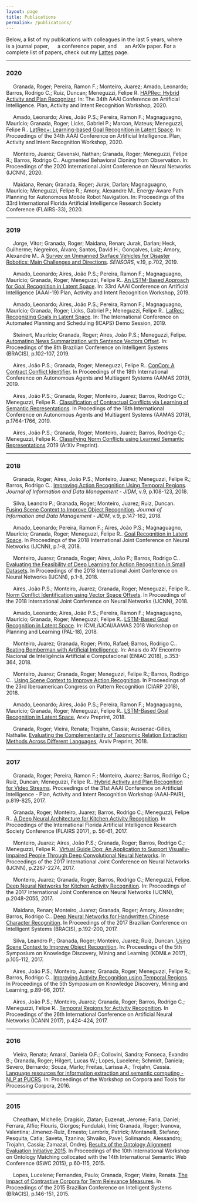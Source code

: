 ```yaml
---
layout: page
title: Publications
permalink: /publications/
---
```


Below, a list of my publications with colleagues in the last 5 years, where <img src="https://raw.githubusercontent.com/rogergranada/rogergranada.github.io/master/images/jo.svg" width="15" height="15"/> is a journal paper, <img src="https://raw.githubusercontent.com/rogergranada/rogergranada.github.io/master/images/cf.svg" width="15" height="15"/> a conference paper, and <img src="https://raw.githubusercontent.com/rogergranada/rogergranada.github.io/master/images/ot.svg" width="15" height="15"/> an ArXiv paper. For a complete list of papers, check out my [Lattes](http://lattes.cnpq.br/8302681523696256) page.

---
### 2020

<img src="https://raw.githubusercontent.com/rogergranada/rogergranada.github.io/master/images/cf.svg" width="15" height="15"/> Granada, Roger; Pereira, Ramon F.; Monteiro, Juarez; Amado, Leonardo; Barros, Rodrigo C.; Ruiz, Duncan; Meneguzzi, Felipe R. [HAPRec: Hybrid Activity and Plan Recognizer](https://arxiv.org/abs/2004.13482). In: The 34th AAAI Conference on Artificial Intelligence. Plan, Activity and Intent Recognition Workshop, 2020.

<img src="https://raw.githubusercontent.com/rogergranada/rogergranada.github.io/master/images/cf.svg" width="15" height="15"/> Amado, Leonardo; Aires, João P.S.; Pereira, Ramon F.; Magnaguagno, Maurício; Granada, Roger; Licks, Gabriel P.; Marcon, Mateus; Meneguzzi, Felipe R.. [LatRec+: Learning-based Goal Recognition in Latent Space](https://www.youtube.com/watch?v=lSgvye2erHk). In: Proceedings of the 34th AAAI Conference on Artificial Intelligence. Plan, Activity and Intent Recognition Workshop, 2020.

<img src="https://raw.githubusercontent.com/rogergranada/rogergranada.github.io/master/images/cf.svg" width="15" height="15"/> Monteiro, Juarez; Gavenski, Nathan; Granada, Roger; Meneguzzi, Felipe R.; Barros, Rodrigo C.. Augmented Behavioral Cloning from Observation. In: Proceedings of the 2020 International Joint Conference on Neural Networks (IJCNN), 2020.

<img src="https://raw.githubusercontent.com/rogergranada/rogergranada.github.io/master/images/cf.svg" width="15" height="15"/> Maidana, Renan; Granada, Roger; Jurak, Darlan; Magnaguagno, Maurício; Meneguzzi, Felipe R.; Amory, Alexandre M.. Energy-Aware Path Planning for Autonomous Mobile Robot Navigation. In: Proceedings of the 33rd International Florida Artificial Intelligence Research Society Conference (FLAIRS-33), 2020.

---
### 2019

<img src="https://raw.githubusercontent.com/rogergranada/rogergranada.github.io/master/images/jo.svg" width="15" height="15"/> Jorge, Vitor; Granada, Roger; Maidana, Renan; Jurak, Darlan; Heck, Guilherme; Negreiros, Álvaro; Santos, David H.; Gonçalves, Luiz; Amory, Alexandre M.. A [Survey on Unmanned Surface Vehicles for Disaster Robotics: Main Challenges and Directions](http://https://www.mdpi.com/1424-8220/19/3/702). *SENSORS*, v.19, p.702, 2019.

<img src="https://raw.githubusercontent.com/rogergranada/rogergranada.github.io/master/images/cf.svg" width="15" height="15"/> Amado, Leonardo; Aires, João P.S.; Pereira, Ramon F.; Magnaguagno, Maurício; Granada, Roger; Meneguzzi, Felipe R.. [An LSTM-Based Approach for Goal Recognition in Latent Space](http://www.planrec.org/PAIR/Resources.html). In: 33rd AAAI Conference on Artificial Intelligence (AAAI-19) Plan, Activity and Intent Recognition Workshop, 2019.

<img src="https://raw.githubusercontent.com/rogergranada/rogergranada.github.io/master/images/cf.svg" width="15" height="15"/> Amado, Leonardo; Aires, João P.S.; Pereira, Ramon F.; Magnaguagno, Maurício; Granada, Roger; Licks, Gabriel P.; Meneguzzi, Felipe R.. [LatRec: Recognizing Goals in Latent Space](http://www.meneguzzi.eu/felipe/pubs/icaps-latrec-demo-2019.pdf). In: The International Conference on Automated Planning and Scheduling (ICAPS) Demo Session, 2019.

<img src="https://raw.githubusercontent.com/rogergranada/rogergranada.github.io/master/images/cf.svg" width="15" height="15"/> Steinert, Maurício; Granada, Roger; Aires, João P.S.; Meneguzzi, Felipe. [Automating News Summarization with Sentence Vectors Offset](https://doi.org/10.1109/BRACIS.2019.00027). In: Proceedings of the 8th Brazilian Conference on Intelligent Systems (BRACIS), p.102-107, 2019.


<img src="https://raw.githubusercontent.com/rogergranada/rogergranada.github.io/master/images/cf.svg" width="15" height="15"/> Aires, João P.S.; Granada, Roger; Meneguzzi, Felipe R.. [ConCon: A Contract Conflict Identifier](http://www.ifaamas.org/Proceedings/aamas2019/pdfs/p2327.pdf). In Proceedings of the 18th International Conference on Autonomous Agents and Multiagent Systems (AAMAS 2019), 2019.

<img src="https://raw.githubusercontent.com/rogergranada/rogergranada.github.io/master/images/cf.svg" width="15" height="15"/> Aires, João P.S.; Granada, Roger; Monteiro, Juarez; Barros, Rodrigo C.; Meneguzzi, Felipe R.. [Classification of Contractual Conflicts via Learning of Semantic Representations](http://www.ifaamas.org/Proceedings/aamas2019/pdfs/p1764.pdf). In Procedings of the 18th International Conference on Autonomous Agents and Multiagent Systems (AAMAS 2019), p.1764-1766, 2019.

<img src="https://raw.githubusercontent.com/rogergranada/rogergranada.github.io/master/images/ot.svg" width="15" height="15"/> Aires, João P.S.; Granada, Roger; Monteiro, Juarez; Barros, Rodrigo C.; Meneguzzi, Felipe R.. [Classifying Norm Conflicts using Learned Semantic Representations](https://arxiv.org/abs/1906.02121) 2019 (ArXiv Preprint).

---
### 2018

<img src="https://raw.githubusercontent.com/rogergranada/rogergranada.github.io/master/images/jo.svg" width="15" height="15"/> Granada, Roger; Aires, João P.S.; Monteiro, Juarez; Meneguzzi, Felipe R.; Barros, Rodrigo C.. [Improving Action Recognition Using Temporal Regions](http://https://periodicos.ufmg.br/index.php/jidm/issue/view/655). *Journal of Information and Data Management - JIDM*, v.9, p.108-123, 2018.

<img src="https://raw.githubusercontent.com/rogergranada/rogergranada.github.io/master/images/jo.svg" width="15" height="15"/> Silva, Leandro P.; Granada, Roger; Monteiro, Juarez; Ruiz, Duncan. [Fusing Scene Context to Improve Object Recognition](http://https://periodicos.ufmg.br/index.php/jidm/issue/view/655). *Journal of Information and Data Management - JIDM*, v.9, p.147-162, 2018.

<img src="https://raw.githubusercontent.com/rogergranada/rogergranada.github.io/master/images/cf.svg" width="15" height="15"/> Amado, Leonardo; Pereira, Ramon F.; Aires, João P.S.; Magnaguagno, Maurício; Granada, Roger; Meneguzzi, Felipe R.. [Goal Recognition in Latent Space](http://https://ieeexplore.ieee.org/document/8489653). In Proceedings of the 2018 International Joint Conference on Neural Networks (IJCNN), p.1-8, 2018.

<img src="https://raw.githubusercontent.com/rogergranada/rogergranada.github.io/master/images/cf.svg" width="15" height="15"/> Monteiro, Juarez; Granada, Roger; Aires, João P.; Barros, Rodrigo C.. [Evaluating the Feasibility of Deep Learning for Action Recognition in Small Datasets](http://https://ieeexplore.ieee.org/document/8489297). In Proceedings of the 2018 International Joint Conference on Neural Networks (IJCNN), p.1-8, 2018.

<img src="https://raw.githubusercontent.com/rogergranada/rogergranada.github.io/master/images/cf.svg" width="15" height="15"/> Aires, João P.S.; Monteiro, Juarez; Granada, Roger; Meneguzzi, Felipe R.. [Norm Conflict Identification using Vector Space Offsets](http://https://ieeexplore.ieee.org/document/8489119). In Proceedings of the 2018 International Joint Conference on Neural Networks (IJCNN), 2018.

<img src="https://raw.githubusercontent.com/rogergranada/rogergranada.github.io/master/images/cf.svg" width="15" height="15"/> Amado, Leonardo; Aires, João P.S.; Pereira, Ramon F.; Magnaguagno, Maurício; Granada, Roger; Meneguzzi, Felipe R.. [LSTM-Based Goal Recognition in Latent Space](http://https://arxiv.org/abs/1808.05249). In: ICML/IJCAI/AAMAS 2018 Workshop on Planning and Learning (PAL-18), 2018.

<img src="https://raw.githubusercontent.com/rogergranada/rogergranada.github.io/master/images/cf.svg" width="15" height="15"/> Monteiro, Juarez; Granada, Roger; Pinto, Rafael; Barros, Rodrigo C.. [Beating Bomberman with Artificial Intelligence](http://portaldeconteudo.sbc.org.br/index.php/eniac/article/view/4430/4354). In: Anais do XV Encontro Nacional de Inteligência Artificial e Computacional (ENIAC 2018), p.353-364, 2018.

<img src="https://raw.githubusercontent.com/rogergranada/rogergranada.github.io/master/images/cf.svg" width="15" height="15"/> Monteiro, Juarez; Granada, Roger; Meneguzzi, Felipe R.; Barros, Rodrigo C.. [Using Scene Context to Improve Action Recognition](http://doi.org/10.1007/978-3-030-13469-3_110). In Proceedings of the 23rd Iberoamerican Congress on Pattern Recognition (CIARP 2018), 2018.

<img src="https://raw.githubusercontent.com/rogergranada/rogergranada.github.io/master/images/ot.svg" width="15" height="15"/> Amado, Leonardo; Aires, João P.S.; Pereira, Ramon F.; Magnaguagno, Maurício; Granada, Roger; Meneguzzi, Felipe R.. [LSTM-Based Goal Recognition in Latent Space](http://https://arxiv.org/abs/1808.05249), Arxiv Preprint, 2018.

<img src="https://raw.githubusercontent.com/rogergranada/rogergranada.github.io/master/images/ot.svg" width="15" height="15"/> Granada, Roger; Vieira, Renata; Trojahn, Cassia; Aussenac-Gilles, Nathalie. [Evaluating the Complementarity of Taxonomic Relation Extraction Methods Across Different Languages](https://arxiv.org/abs/1811.03245), Arxiv Preprint, 2018.

---
### 2017

<img src="https://raw.githubusercontent.com/rogergranada/rogergranada.github.io/master/images/cf.svg" width="15" height="15"/> Granada, Roger; Pereira, Ramon F.; Monteiro, Juarez; Barros, Rodrigo C.; Ruiz, Duncan; Meneguzzi, Felipe R.. [Hybrid Activity and Plan Recognition for Video Streams](https://aaai.org/ocs/index.php/WS/AAAIW17/paper/view/15117). Proceedings of the 31st AAAI Conference on Artificial Intelligence - Plan, Activity and Intent Recognition Workshop (AAAI-PAIR), p.819-825, 2017. 

<img src="https://raw.githubusercontent.com/rogergranada/rogergranada.github.io/master/images/cf.svg" width="15" height="15"/> Granada, Roger; Monteiro, Juarez; Barros, Rodrigo C.; Meneguzzi, Felipe R.. [A Deep Neural Architecture for Kitchen Activity Recognition](http://https://aaai.org/ocs/index.php/FLAIRS/FLAIRS17/paper/view/15411). In Proceedings of the International Florida Artificial Intelligence Research Society Conference (FLAIRS 2017), p. 56-61, 2017.

<img src="https://raw.githubusercontent.com/rogergranada/rogergranada.github.io/master/images/cf.svg" width="15" height="15"/> Monteiro, Juarez; Aires, João P.S.; Granada, Roger; Barros, Rodrigo C.; Meneguzzi, Felipe R.. [Virtual Guide Dog: An Application to Support Visually-Impaired People Through Deep Convolutional Neural Networks](http://doi.org/10.1109/IJCNN.2017.7966130). In Proceedings of the 2017 International Joint Conference on Neural Networks (IJCNN), p.2267-2274, 2017.

<img src="https://raw.githubusercontent.com/rogergranada/rogergranada.github.io/master/images/cf.svg" width="15" height="15"/> Monteiro, Juarez; Granada, Roger; Barros, Rodrigo C.; Meneguzzi, Felipe. [Deep Neural Networks for Kitchen Activity Recognition](http://https://doi.org/10.1109/IJCNN.2017.7966102). In: Proceedings of the 2017 International Joint Conference on Neural Networks (IJCNN), p.2048-2055, 2017.

<img src="https://raw.githubusercontent.com/rogergranada/rogergranada.github.io/master/images/cf.svg" width="15" height="15"/> Maidana, Renan; Monteiro, Juarez; Granada, Roger; Amory, Alexandre; Barros, Rodrigo C.. [Deep Neural Networks for Handwritten Chinese Character Recognition](http://https://ieeexplore.ieee.org/document/8247052). In Proceedings of the 2017 Brazilian Conference on Intelligent Systems (BRACIS), p.192-200, 2017.

<img src="https://raw.githubusercontent.com/rogergranada/rogergranada.github.io/master/images/cf.svg" width="15" height="15"/> Silva, Leandro P.; Granada, Roger; Monteiro, Juarez; Ruiz, Duncan. [Using Scene Context to Improve Object Recognition](http://www.facom.ufu.br/~kdmile/proceedings/anais-kdmile-2017.pdf). In: Proceedings of the 5th Symposium on Knowledge Discovery, Mining and Learning (KDMiLe 2017), p.105-112, 2017.

<img src="https://raw.githubusercontent.com/rogergranada/rogergranada.github.io/master/images/cf.svg" width="15" height="15"/> Aires, João P.S.; Monteiro, Juarez; Granada, Roger; Meneguzzi, Felipe R.; Barros, Rodrigo C.. [Improving Activity Recognition using Temporal Regions](http://www.facom.ufu.br/~kdmile/proceedings/anais-kdmile-2017.pdf). In Proceedings of the 5th Symposium on Knowledge Discovery, Mining and Learning, p.89-96, 2017.

<img src="https://raw.githubusercontent.com/rogergranada/rogergranada.github.io/master/images/cf.svg" width="15" height="15"/> Aires, João P.S.; Monteiro, Juarez; Granada, Roger; Barros, Rodrigo C.; Meneguzzi, Felipe R.. [Temporal Regions for Activity Recognition](http://doi.org/10.1007/978-3-319-68600-4). In Proceedings of the 26th International Conference on Artificial Neural Networks (ICANN 2017), p.424-424, 2017.

---
### 2016

<img src="https://raw.githubusercontent.com/rogergranada/rogergranada.github.io/master/images/cf.svg" width="15" height="15"/> Vieira, Renata; Amaral, Daniela O.F.; Collovini, Sandra; Fonseca, Evandro B.; Granada, Roger; Hilgert, Lucas W.; Lopes, Lucelene; Schmidt, Daniela; Severo, Bernardo; Souza, Marlo; Freitas, Larissa A.; Trojahn, Cassia. [Language resources for information extraction and semantic computing - NLP at PUCRS](http://propor2016.di.fc.ul.pt/?page_id=383). In: Proceedings of the Workshop on Corpora and Tools for Processing Corpora, 2016.

---
### 2015

<img src="https://raw.githubusercontent.com/rogergranada/rogergranada.github.io/master/images/cf.svg" width="15" height="15"/> Cheatham, Michelle; Dragisic, Zlatan; Euzenat, Jerome; Faria, Daniel; Ferrara, Alfio; Flouris, Giorgos; Fundulaki, Irini; Granada, Roger; Ivanova, Valentina; Jimenez-Ruiz, Ernesto; Lambrix, Patrick; Montanelli, Stefano; Pesquita, Catia; Saveta, Tzanina; Shvaiko, Pavel; Solimando, Alessandro; Trojahn, Cassia; Zamazal, Ondrej. [Results of the Ontology Alignment Evaluation Initiative 2015](http://ceur-ws.org/Vol-1545/oaei15_paper0.pdf). In Proceedings of the 10th International Workshop on Ontology Matching collocated with the 14th International Semantic Web Conference (ISWC 2015), p.60-115, 2015.

<img src="https://raw.githubusercontent.com/rogergranada/rogergranada.github.io/master/images/cf.svg" width="15" height="15"/> Lopes, Lucelene; Fernandes, Paulo; Granada, Roger; Vieira, Renata. [The Impact of Contrastive Corpora for Term Relevance Measures](http://doi.org/10.1109/bracis.2015.16). In Proceedings of the 2015 Brazilian Conference on Intelligent Systems (BRACIS), p.146-151, 2015.
